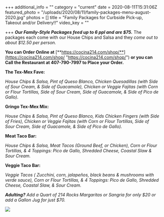 +++
additional_info = ""
category = "current"
date = 2020-08-11T15:31:06Z
featured_photo = "/uploads/2020/08/11/family-packages-menu-august-2020.jpg"
photos = []
title = "Family Packages for Curbside Pick-up, Takeout and/or Delivery!!"
video_key = ""

+++
**_Our Family-Style Packages feed up to 6 ppl and are $75._** The packages each come with our House Chips and Salsa and they _come out to about $12.50 per person._

**You can Order Online at**  [**https://cocina214.com/shop/**](https://cocina214.com/shop/ "https://cocina214.com/shop/") **or you can Call the Restaurant at 407-790-7997 to Place your Order.**

**The Tex-Mex Fave:**

_House Chips & Salsa, Pint of Queso Blanco, Chicken Quesadillas (with Side of Sour Cream, & Side of Guacamole), Chicken or Veggie Fajitas (with Corn or Flour Tortillas, Side of Sour Cream, Side of Guacamole, & Side of Pico de Gallo)._

**Gringo Tex-Mex Mix:**

_House Chips & Salsa, Pint of Queso Blanco, Kids Chicken Fingers (with Side of Fries), Chicken or Veggie Fajitas (with Corn or Flour Tortillas, Side of Sour Cream, Side of Guacamole, & Side of Pico de Gallo)._

**Meat Taco Bar:**

_House Chips & Salsa, Meat Tacos (Ground Beef, or Chicken), Corn or Flour Tortillas, & 4 Toppings: Pico de Gallo, Shredded Cheese, Coastal Slaw & Sour Cream._

**Veggie Taco Bar:**

_Veggie Tacos ( Zucchini, corn, jalapeños, black beans & mushrooms with verde sauce), Corn or Flour Tortillas, & 4 Toppings: Pico de Gallo, Shredded Cheese, Coastal Slaw, & Sour Cream._

**_Adulting?_** _Add a Quart of 214 Rocks Margaritas or Sangria for only $20 or add a Gallon Jug for just $70._

![](/uploads/2020/08/11/family-packages-menu-august-2020.jpg)
